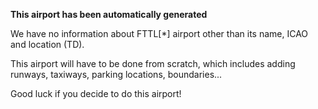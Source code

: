 **This airport has been automatically generated**

We have no information about FTTL[*] airport other than its name, ICAO and location (TD).

This airport will have to be done from scratch, which includes adding runways, taxiways, parking locations, boundaries...

Good luck if you decide to do this airport!